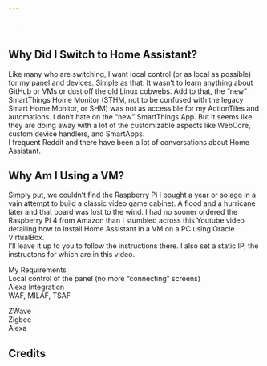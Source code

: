 ```yaml
---


---
```


<h2 id="why-did-i-switch-to-home-assistant">Why Did I Switch to Home Assistant?</h2>
<p>Like many who are switching, I want local control (or as local as possible) for my panel and devices. Simple as that. It wasn’t to learn anything about GitHub or VMs or dust off the old Linux cobwebs. Add to that, the “new” SmartThings Home Monitor (STHM, not to be confused with the legacy Smart Home Monitor, or SHM) was not as accessible for my ActionTiles and automations. I don’t hate on the “new” SmartThings App. But it seems like they are doing away with a lot of the customizable aspects like WebCore, custom device handlers, and SmartApps.<br>
I frequent Reddit and there have been a lot of conversations about Home Assistant.</p>
<h2 id="why-am-i-using-a-vm">Why Am I Using a VM?</h2>
<p>Simply put, we couldn’t find the Raspberry Pi I bought a year or so ago in a vain attempt to build a classic video game cabinet. A flood and a hurricane later and that board was lost to the wind. I had no sooner ordered the Raspberry Pi 4 from Amazon than I stumbled across this Youtube video detailing how to install Home Assistant in a VM on a PC using Oracle VirtualBox.<br>
I’ll leave it up to you to follow the instructions there. I also set a static IP, the instructons for which are in this video.</p>
<p>My Requirements<br>
Local control of the panel (no more “connecting” screens)<br>
Alexa Integration<br>
WAF, MILAF, TSAF</p>
<p>ZWave<br>
Zigbee<br>
Alexa</p>
<h2 id="credits">Credits</h2>

